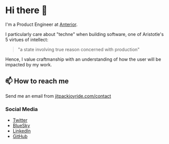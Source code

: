# Hi there 👋

I'm a Product Engineer at [Anterior](https://anterior.com).

I particularly care about "techne" when building software, one of Aristotle's 5 virtues of intellect:

> "a state involving true reason concerned with production"

Hence, I value craftmanship with an understanding of how the user will be impacted by my work.

## 📫 How to reach me

Send me an email from [jitpackjoyride.com/contact](https://jitpackjoyride.com/contact)

### Social Media

- [Twitter](https://twitter.com/jitpackjoyride)
- [BlueSky](https://bsky.app/profile/jitpackjoyride.bsky.social)
- [LinkedIn](https://www.linkedin.com/in/ajitkrishnanr/)
- [GitHub](https://github.com/JitPackJoyride)
